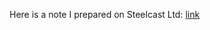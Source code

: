 Here is a note I prepared on Steelcast Ltd: [link](https://arjunbadola.notion.site/Note-on-Steelcast-Ltd-e377c393d1dd4423856fa914ac91c23e)
